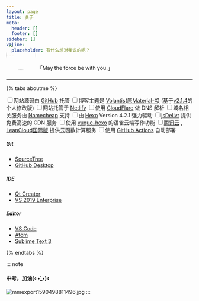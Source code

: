 ```yaml
---
layout: page
title: 关于
meta:
  header: []
  footer: []
sidebar: []
valine:
  placeholder: 有什么想对我说的呢？
---
```


<btns center circle wide>
<a style='padding-bottom:16px'>
<img style='height:80px;width:80px;border-radius:40px;margin-top:-64px;margin-bottom:12px' src="https://cdn.jsdelivr.net/gh/Linhk1606/blog-cdn@0.0.6.5/img/avatar.webp">
「May the force be with you.」
</a>
</btns>
<br>

---


{% tabs aboutme %}

<!-- tab 本站配置 -->

<input type="checkbox" class="blue indeterminate">网站源码由 [GitHub](https://github.com) 托管
<input type="checkbox" class="blue indeterminate">博客主题是 [Volantis(原Material-X)](https://xaoxuu.com/wiki/volantis) (基于<u>v2.1.4</u>的个人修改版)
<input type="checkbox" class="blue indeterminate">网站托管于 [Netlify](https://www.netlify.com)
<input type="checkbox" class="blue indeterminate">使用 [CloudFlare](https://cloudflare.com) 做 DNS 解析
<input type="checkbox" class="blue indeterminate">域名相关服务由 [Namecheap](https://www.namecheap.com) 支持
<input type="checkbox" class="blue indeterminate">由 [Hexo](https://hexo.io/) Version 4.2.1 强力驱动
<input type="checkbox" class="blue indeterminate">[jsDelivr](https://www.jsdelivr.com) 提供免费高速的 CDN 服务
<input type="checkbox" class="blue indeterminate">使用 [yuque-hexo](https://github.com/x-cold/yuque-hexo) 的语雀云端写作功能
<input type="checkbox" class="blue indeterminate">[腾讯云](https://cloud.tencent.com) , [LeanCloud国际版](https://leancloud.app) 提供云函数计算服务
<input type="checkbox" class="blue indeterminate">使用 [GitHub Actions](https://help.github.com/en/actions) 自动部署

<!-- endtab -->

<!-- tab 开发工具一览 -->

##### Git

* [SourceTree](https://www.sourcetreeapp.com/)
* [GitHub Desktop](https://desktop.github.com/)

##### IDE

* [Qt Creator](https://www.qt.io/development-tools/)
* [VS 2019 Enterprise](https://visualstudio.microsoft.com/zh-hans/vs/)

##### Editor

* [VS Code](https://code.visualstudio.com/)
* [Atom](https://atom.io/)
* [Sublime Text 3](https://www.sublimetext.com/)

<!-- endtab -->



{% endtabs %}

::: note
#### 中考，加油(ง •̀_•́)ง

![mmexport1590498811496.jpg](https://i.loli.net/2020/05/26/eLrnNJMDtupgHXS.jpg)
:::

